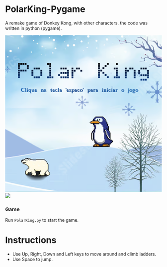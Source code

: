 # PolarKing-Pygame
A remake game of Donkey Kong, with other characters. the code was written in python (pygame).

<img src="/sprites/title-tela.png">
<img src="https://github.com/Lipezl/PolarKing-Pygame/assets/115328437/efb2634e-53d4-4208-bafa-2b87c1757343">

### Game
Run `PolarKing.py` to start the game.  

# Instructions  
* Use Up, Right, Down and Left keys to move around and climb ladders.
* Use Space to jump.
